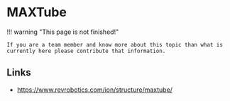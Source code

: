 # MAXTube

!!! warning "This page is not finished!"

    If you are a team member and know more about this topic than what is currently here please contribute that information.

## Links

- <https://www.revrobotics.com/ion/structure/maxtube/>

